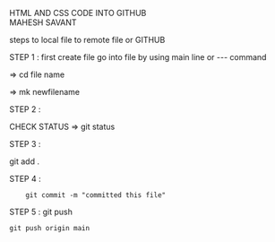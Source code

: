 HTML AND CSS CODE INTO GITHUB
<BR>MAHESH SAVANT

<P>
steps to local file to remote file or GITHUB

STEP 1 : first create file go into file by using main line or --- command 


=> cd file name

=> mk newfilename

STEP 2 :

CHECK STATUS => git status

STEP 3 : 

git add .

STEP 4 : 


        git commit -m "committed this file"

STEP 5 : 
    git push

    git push origin main
</P>